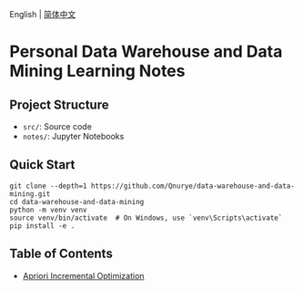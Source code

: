 English | [简体中文](README.zh_hans.md)

# Personal Data Warehouse and Data Mining Learning Notes

## Project Structure

- `src/`: Source code
- `notes/`: Jupyter Notebooks

## Quick Start

```shell
git clone --depth=1 https://github.com/Qnurye/data-warehouse-and-data-mining.git
cd data-warehouse-and-data-mining
python -m venv venv
source venv/bin/activate  # On Windows, use `venv\Scripts\activate`
pip install -e .
```

## Table of Contents

- [Apriori Incremental Optimization](notes/apriori_incremental.ipynb)

